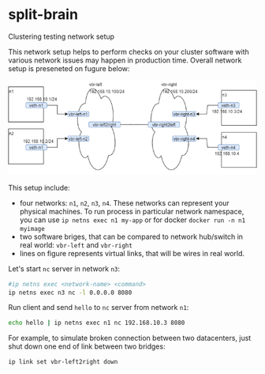 # split-brain
Clustering testing network setup

This network setup helps to perform checks on your cluster software with various network issues may happen in production time. 
Overall network setup is preseneted on fugure below:

![Network Structure](https://github.com/lis0x90/split-brain/raw/main/Network-SplitBrain.png)

This setup include: 
* four networks: `n1`, `n2`, `n3`, `n4`. These networks can represent your physical machines. To run process in particular network namespace, you can use `ip netns exec n1 my-app` or for docker `docker run -n n1 myimage`
* two software briges, that can be compared to network hub/switch in real world: `vbr-left` and `vbr-right`
* lines on figure represents virtual links, that will be wires in real world. 

Let's start `nc` server in network `n3`:
```bash
#ip netns exec <network-name> <command>
ip netns exec n3 nc -l 0.0.0.0 8080 
```

Run client and send `hello` to `nc` server from network `n1`:
```bash
echo hello | ip netns exec n1 nc 192.168.10.3 8080
```

For example, to simulate broken connection between two datacenters, just shut down one end of link between two bridges:
```bash 
ip link set vbr-left2right down
```

